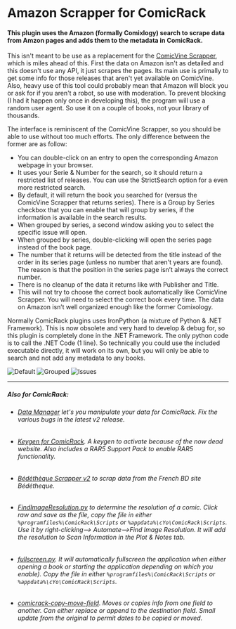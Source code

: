 # Amazon Scrapper for ComicRack

#### This plugin uses the Amazon (formally Comixlogy) search to scrape data from Amzon pages and adds them to the metadata in ComicRack.

This isn't meant to be use as a replacement for the [ComicVine Scrapper](https://github.com/cbanack/comic-vine-scraper), which is miles ahead of this. First the data on Amazon isn't as detailed and this doesn't use any API, it just scrapes the pages. Its main use is primally to get some info for those releases that aren't yet available on ComicVine. Also, heavy use of this tool could probably mean that Amazon will block you or ask for if you aren't a robot, so use with moderation. To prevent blocking (I had it happen only once in developing this), the program will use a random user agent. So use it on a couple of books, not your library of thousands. 

The interface is reminiscent of the ComicVine Scrapper, so you should be able to use without too much efforts. The only difference between the former are as follow:

-	You can double-click on an entry to open the corresponding Amazon webpage in your browser.
-	It uses your Serie & Number for the search, so it should return a restricted list of releases. You can use the StrictSearch option for a even more restricted search.
-	By default, it will return the book you searched for (versus the ComicVine Scrapper that returns series). There is a Group by Series checkbox that you can enable that will group by series, if the information is available in the search results. 
-   When grouped by series, a second window asking you to select the specific issue will open. 
-   When grouped by series, double-clicking will open the series page instead of the book page. 
-	The number that it returns will be detected from the title instead of the order in its series page (unless no number that aren't years are found). The reason is that the position in the series page isn’t always the correct number.
-	There is no cleanup of the data it returns like with Publisher and Title. 
-	This will not try to choose the correct book automatically like ComicVine Scrapper. You will need to select the correct book every time. The data on Amazon isn’t well organized enough like the former Comixology.

Normally ComicRack plugins uses IronPython (a mixture of Python & .NET Framework). This is now obsolete and very hard to develop & debug for, so this plugin is completely done in the .NET Framework. The only python code is to call the .NET Code (1 line). So technically you could use the included executable directly, it will work on its own, but you will only be able to search and not add any metadata to any books.

![Default](https://user-images.githubusercontent.com/11904426/202107174-f6a18354-d64b-467f-a8ad-3044da81f4b9.png)
![Grouped](https://user-images.githubusercontent.com/11904426/202107181-69b81780-8123-490b-a2f2-64bcb1764314.png)
![Issues](https://user-images.githubusercontent.com/11904426/202107185-9454e3e5-efde-452b-884b-d715283f0958.png)


----

##### Also for ComicRack:

- ###### [Data Manager](https://github.com/maforget/CRDataManager) let's you manipulate your data for ComicRack. Fix the various bugs in the latest v2 release.
- ###### [Keygen for ComicRack](https://github.com/maforget/ComicRackKeygen). A keygen to activate because of the now dead website. Also includes a RAR5 Support Pack to enable RAR5 functionality.
- ###### [Bédéthèque Scrapper v2](https://github.com/maforget/Bedetheque-Scrapper-2) to scrap data from the French BD site Bédétheque.
- ###### [FindImageResolution.py](https://gist.github.com/maforget/63558612d19410c9807d6e87a494cf4a) to determine the resolution of a comic. Click raw and save as the file, copy the file in either `%programfiles%\ComicRack\Scripts` or `%appdata%\cYo\ComicRack\Scripts`. Use it by right-clicking--> Automate-->Find Image Resolution. It will add the resolution to Scan Information in the Plot & Notes tab.
- ###### [fullscreen.py](https://gist.githubusercontent.com/maforget/186a99205140acd3f7d3328ad1466e62/raw/8c7c0ecab28fb9a6037adbe19ff553e3597cccd6/fullscreen.py). It will automatically fullscreen the application when either opening a book or starting the application depending on which you enable). Copy the file in either `%programfiles%\ComicRack\Scripts` or `%appdata%\cYo\ComicRack\Scripts`.
- ###### [comicrack-copy-move-field](https://github.com/maforget/comicrack-copy-move-field). Moves or copies info from one field to another. Can either replace or append to the destination field. Small update from the original to permit dates to be copied or moved.
